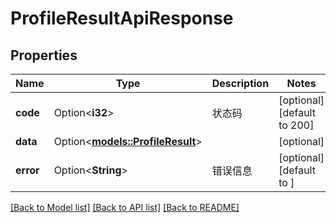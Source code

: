 # ProfileResultApiResponse

## Properties

Name | Type | Description | Notes
------------ | ------------- | ------------- | -------------
**code** | Option<**i32**> | 状态码 | [optional][default to 200]
**data** | Option<[**models::ProfileResult**](ProfileResult.md)> |  | [optional]
**error** | Option<**String**> | 错误信息 | [optional][default to ]

[[Back to Model list]](../README.md#documentation-for-models) [[Back to API list]](../README.md#documentation-for-api-endpoints) [[Back to README]](../README.md)


